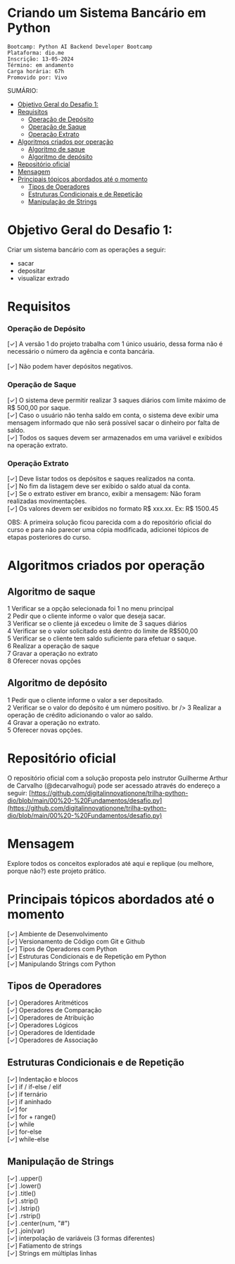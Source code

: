 <h1>Criando um Sistema Bancário em Python</h1>

```
Bootcamp: Python AI Backend Developer Bootcamp
Plataforma: dio.me
Inscrição: 13-05-2024
Término: em andamento
Carga horária: 67h
Promovido por: Vivo
```

SUMÁRIO:

- [Objetivo Geral do Desafio 1:](#objetivo-geral-do-desafio-1)
- [Requisitos](#requisitos)
    - [Operação de Depósito](#operação-de-depósito)
    - [Operação de Saque](#operação-de-saque)
    - [Operação Extrato](#operação-extrato)
- [Algoritmos criados por operação](#algoritmos-criados-por-operação)
  - [Algoritmo de saque](#algoritmo-de-saque)
  - [Algoritmo de depósito](#algoritmo-de-depósito)
- [Repositório oficial](#repositório-oficial)
- [Mensagem](#mensagem)
- [Principais tópicos abordados até o momento](#principais-tópicos-abordados-até-o-momento)
  - [Tipos de Operadores](#tipos-de-operadores)
  - [Estruturas Condicionais e de Repetição](#estruturas-condicionais-e-de-repetição)
  - [Manipulação de Strings](#manipulação-de-strings)



# Objetivo Geral do Desafio 1:

Criar um sistema bancário com as operações a seguir:
* sacar 
* depositar
* visualizar extrado

# Requisitos

### Operação de Depósito

[✓] A versão 1 do projeto trabalha com 1 único usuário, dessa forma não é necessário o número da agência e conta bancária. <br />
<br />
[✓] Não podem haver depósitos negativos.

### Operação de Saque

[✓] O sistema deve permitir realizar 3 saques diários com limite máximo de R$ 500,00 por saque.<br />
[✓] Caso o usuário não tenha saldo em conta, o sistema deve exibir uma mensagem informado que não será possível sacar o dinheiro por falta de saldo.<br />
[✓] Todos os saques devem ser armazenados em uma variável e exibidos na operação extrato.<br />

### Operação Extrato
[✓] Deve listar todos os depósitos e saques realizados na conta. <br />
[✓] No fim da listagem deve ser exibido o saldo atual da conta. <br />
[✓] Se o extrato estiver em branco, exibir a mensagem: Não foram realizadas movimentações.<br />
[✓] Os valores devem ser exibidos no formato R$ xxx.xx. Ex: R$ 1500.45<br />

OBS: A primeira solução ficou parecida com a do repositório oficial do curso e para não parecer uma cópia modificada, adicionei tópicos de etapas posteriores do curso.


# Algoritmos criados por operação

## Algoritmo de saque
1 Verificar se a opção selecionada foi 1 no menu principal <br />
2 Pedir que o cliente informe o valor que deseja sacar. <br />
3 Verificar se o cliente já excedeu o limite de 3 saques diários <br />
4 Verificar se o valor solicitado está dentro do limite de R$500,00 <br />
5 Verificar se o cliente tem saldo suficiente para efetuar o saque.<br />
6 Realizar a operação de saque <br />
7 Gravar a operação no extrato <br />
8 Oferecer novas opções <br />

## Algoritmo de depósito
1 Pedir que o cliente informe o valor a ser depositado. <br />
2 Verificar se o valor do depósito é um número positivo. br />
3 Realizar a operação de crédito adicionando o valor ao saldo. <br />
4 Gravar a operação no extrato. <br />
5 Oferecer novas opções. <br />

# Repositório oficial
O repositório oficial com a solução proposta pelo instrutor Guilherme Arthur de Carvalho (@decarvalhogui) pode ser acessado através do endereço a seguir: [https://github.com/digitalinnovationone/trilha-python-dio/blob/main/00%20-%20Fundamentos/desafio.py](https://github.com/digitalinnovationone/trilha-python-dio/blob/main/00%20-%20Fundamentos/desafio.py)


# Mensagem

Explore todos os conceitos explorados até aqui e replique (ou melhore, porque não?) este projeto prático.

# Principais tópicos abordados até o momento

[✓] Ambiente de Desenvolvimento <br />
[✓] Versionamento de Código com Git e Github <br />
[✓] Tipos de Operadores com Python <br />
[✓] Estruturas Condicionais e de Repetição em Python <br />
[✓] Manipulando Strings com Python <br />


## Tipos de Operadores

[✓] Operadores Aritméticos <br />
[✓] Operadores de Comparação <br />
[✓] Operadores de Atribuição <br />
[✓] Operadores Lógicos <br />
[✓] Operadores de Identidade <br />
[✓] Operadores de Associação <br />


## Estruturas Condicionais e de Repetição
[✓] Indentação e blocos <br />
[✓] if / if-else / elif <br />
[✓] if ternário <br />
[✓] if aninhado <br />
[✓] for <br />
[✓] for + range() <br />
[✓] while <br />
[✓] for-else <br />
[✓] while-else <br />

## Manipulação de Strings

[✓] .upper() <br />
[✓] .lower() <br />
[✓] .title() <br />
[✓] .strip() <br />
[✓] .lstrip() <br />
[✓] .rstrip() <br />
[✓] .center(num, "#") <br />
[✓] .join(var) <br />
[✓] interpolação de variáveis (3 formas diferentes) <br />
[✓] Fatiamento de strings <br />
[✓] Strings em múltiplas linhas <br />



